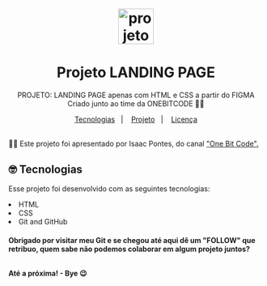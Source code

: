 # <div align="center"><a href="https://mariantune.github.io/landingpageonebitcode/"><img width="70px" src="./src/imagens/logo-readme.jpg" alt="projeto jazz"></a>
</div>


<h1 align="center"> Projeto LANDING PAGE </h1>

<p align="center">
PROJETO: LANDING PAGE apenas com HTML e CSS a partir do FIGMA 
Criado junto ao time da  ONEBITCODE 👩‍💻
</p>

<p align="center">
  <a href="#-tecnologias">Tecnologias</a>&nbsp;&nbsp;&nbsp;|&nbsp;&nbsp;&nbsp;
  <a href="#-projeto">Projeto</a>&nbsp;&nbsp;&nbsp;|&nbsp;&nbsp;&nbsp;
  <a href="#memo-licença">Licença</a>
</p>

<br>
  🧑‍🚀 Este projeto foi apresentado por Isaac Pontes, do canal <a target="_blank" href="https://www.youtube.com/@OneBitCode">"One Bit Code".
</a>

<br>

## 🤓 Tecnologias

Esse projeto foi desenvolvido com as seguintes tecnologias:

<li> HTML
<li> CSS
<li> Git and GitHub

<br>    
<h4> Obrigado por visitar meu Git e se chegou até aqui dê um "FOLLOW" que retribuo, quem sabe não podemos colaborar em algum projeto juntos?
  <br>
  <br>
<p> Até a próxima! - Bye 😉